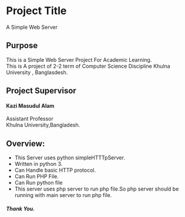 # Project Title

A Simple Web Server


## Purpose

This is a Simple Web Server Project For Academic Learning. <br />
This is A project of 2-2 term of Computer Science Discipline Khulna University , Banglasdesh.

## Project Supervisor

#### Kazi Masudul Alam
 Assistant Professor <br />
 Khulna University,Bangladesh.

## Overview:

* This Server uses python simpleHTTTpServer.
* Written in python 3.
* Can Handle basic HTTP protocol.
* Can Run PHP File.
* Can Run python file
* This server uses php server to run php file.So php server should be running with main server to run php file.
	
##### Thank You.
